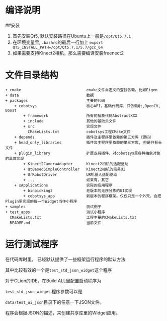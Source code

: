 

# 编译说明


##安装

1. 首先安装Qt5, 默认安装路径在Ubuntu上一般是`/opt/Qt5.7.1`
2. 在环境变量里, `.bashrc`的最后一行加上
    `export QT5_INSTALL_PATH=/opt/Qt5.7.1/5.7/gcc_64`
3. 如果需要支持Kinect2相机，那么需要编译安装freenect2


# 文件目录结构

```
+ cmake                             cmake文件自定义的查找依赖。比如Eigen
+ data                              数据
+ packages                          主要的代码
    + cobotsys                      核心API，基础代码库，只依赖Qt,OpenCV, Boost
        + framework                 所有的抽象代码AbstractXXX
        + include                   其他的基础头文件
        + src                       实现文件
          CMakeLists.txt            cobotsys工程CMake文件
    + depends                       插件及主程序里依赖的第三方库（源码）
    + head_only_libraries           插件及主程序里依赖的第三方库, 但是只有头文件
    + plugin_library                扩展支持插件，对cobotsys里各种抽象对象的具体实现
        + Kinect2CameraAdapter      Kinect2相机的适配驱动
        + QtBasedSimpleController   Kinect2相机的简易UI
        + UrRobotDriver             UR机器人适配驱动
        + ...                       如果有，其它
    + xApplications                 实际的应用程序
        + binpicking2               老版本的无序分拣的UI实现
        + cobotsys_app              新版本的程序框架。仅仅只是一个外壳，会把Plugin里实现的每一个Widget当作小程序
+ samples                           测试例子
+ test_apps                         测试小程序
  CMakeLists.txt                    工程主要的CMakeLists.txt
  README.md                         当前文件
```


# 运行测试程序

在代码库时里， 已经默认提供了一些框架运行程序的默认方法

其中比较有效的一个是`test_std_json_widget`这个程序

对于CLion的IDE，在Build ALL里配置启动程序为

`test_std_json_widget` 程序参数可以是

`data/test_ui_json`目录下的任意一下JSON文件。

程序会根据JSON的描述，来创建共享库里的Widget应用。



